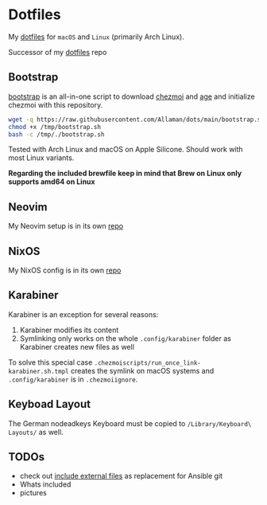 # Dotfiles

My [dotfiles](https://wiki.archlinux.org/title/Dotfiles) for `macOS` and `Linux` (primarily Arch Linux).

Successor of my [dotfiles](https://github.com/allaman/dotfiles) repo

## Bootstrap

[bootstrap](./bootstrap.sh) is an all-in-one script to download [chezmoi](https://www.chezmoi.io/) and [age](https://github.com/FiloSottile/age) and initialize chezmoi with this repository.

```sh
wget -q https://raw.githubusercontent.com/Allaman/dots/main/bootstrap.sh -O /tmp/bootstrap.sh
chmod +x /tmp/bootstrap.sh
bash -c /tmp/./bootstrap.sh
```

Tested with Arch Linux and macOS on Apple Silicone. Should work with most Linux variants.

**Regarding the included brewfile keep in mind that Brew on Linux only supports amd64 on Linux**

## Neovim

My Neovim setup is in its own [repo](https://github.com/Allaman/nvim)

## NixOS

My NixOS config is in its own [repo](https://github.com/Allaman/nix)

## Karabiner

Karabiner is an exception for several reasons:

1. Karabiner modifies its content
2. Symlinking only works on the whole `.config/karabiner` folder as Karabiner creates new files as well

To solve this special case `.chezmoiscripts/run_once_link-karabiner.sh.tmpl` creates the symlink on macOS systems and `.config/karabiner` is in `.chezmoiignore`.

## Keyboad Layout

The German nodeadkeys Keyboard must be copied to `/Library/Keyboard\ Layouts/` as well.

## TODOs

- check out [include external files](https://www.chezmoi.io/user-guide/include-files-from-elsewhere/#include-a-subdirectory-from-a-url) as replacement for Ansible git
- Whats included
- pictures
